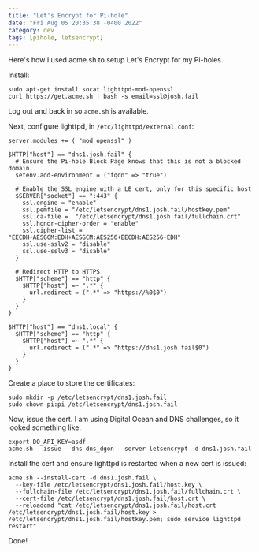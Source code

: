 ```yaml
---
title: "Let's Encrypt for Pi-hole"
date: "Fri Aug 05 20:35:38 -0400 2022"
category: dev
tags: [pihole, letsencrypt]
---
```


Here's how I used acme.sh to setup Let's Encrypt for my Pi-holes.

Install:

```
sudo apt-get install socat lighttpd-mod-openssl
curl https://get.acme.sh | bash -s email=ssl@josh.fail
```

Log out and back in so `acme.sh` is available.

Next, configure lighttpd, in `/etc/lighttpd/external.conf`:

```
server.modules += ( "mod_openssl" )

$HTTP["host"] == "dns1.josh.fail" {
  # Ensure the Pi-hole Block Page knows that this is not a blocked domain
  setenv.add-environment = ("fqdn" => "true")

  # Enable the SSL engine with a LE cert, only for this specific host
  $SERVER["socket"] == ":443" {
    ssl.engine = "enable"
    ssl.pemfile = "/etc/letsencrypt/dns1.josh.fail/hostkey.pem"
    ssl.ca-file =  "/etc/letsencrypt/dns1.josh.fail/fullchain.crt"
    ssl.honor-cipher-order = "enable"
    ssl.cipher-list = "EECDH+AESGCM:EDH+AESGCM:AES256+EECDH:AES256+EDH"
    ssl.use-sslv2 = "disable"
    ssl.use-sslv3 = "disable"
  }

  # Redirect HTTP to HTTPS
  $HTTP["scheme"] == "http" {
    $HTTP["host"] =~ ".*" {
      url.redirect = (".*" => "https://%0$0")
    }
  }
}

$HTTP["host"] == "dns1.local" {
  $HTTP["scheme"] == "http" {
    $HTTP["host"] =~ ".*" {
      url.redirect = (".*" => "https://dns1.josh.fail$0")
    }
  }
}
```

Create a place to store the certificates:

```
sudo mkdir -p /etc/letsencrypt/dns1.josh.fail
sudo chown pi:pi /etc/letsencrypt/dns1.josh.fail
```

Now, issue the cert. I am using Digital Ocean and DNS challenges, so it looked
something like:

```
export DO_API_KEY=asdf
acme.sh --issue --dns dns_dgon --server letsencrypt -d dns1.josh.fail
```

Install the cert and ensure lighttpd is restarted when a new cert is issued:

```
acme.sh --install-cert -d dns1.josh.fail \
  --key-file /etc/letsencrypt/dns1.josh.fail/host.key \
  --fullchain-file /etc/letsencrypt/dns1.josh.fail/fullchain.crt \
  --cert-file /etc/letsencrypt/dns1.josh.fail/host.crt \
  --reloadcmd "cat /etc/letsencrypt/dns1.josh.fail/host.crt /etc/letsencrypt/dns1.josh.fail/host.key > /etc/letsencrypt/dns1.josh.fail/hostkey.pem; sudo service lighttpd restart"
```

Done!
